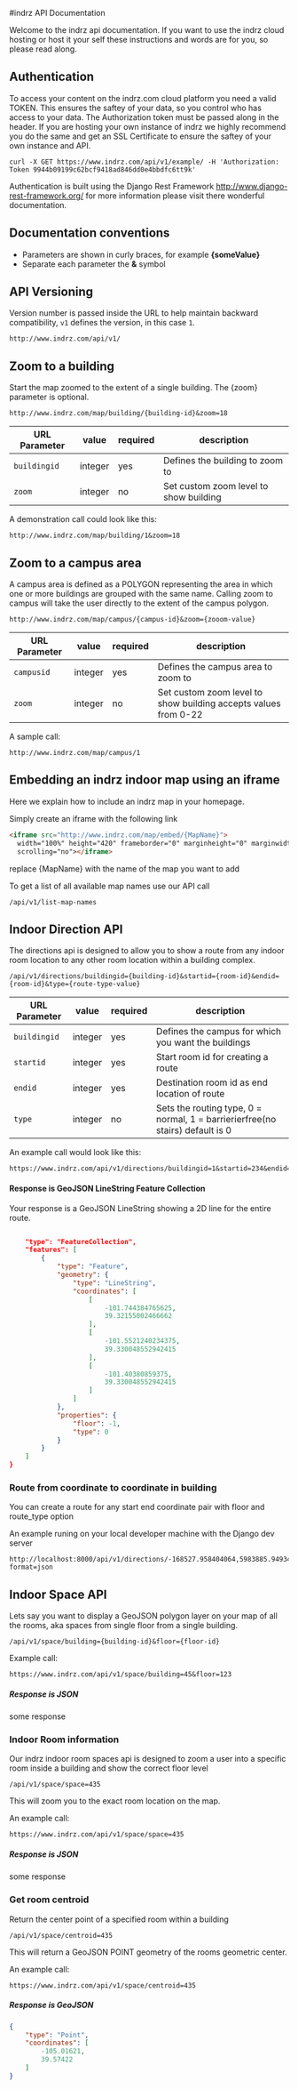 #indrz API Documentation

Welcome to the indrz api documentation.  If you want to use the indrz cloud hosting or host it your self these instructions and words are for you, so please read along.

## Authentication

To access your content on the indrz.com cloud platform you need a valid TOKEN.  This ensures the saftey of your data, so you control who has access to your data.  The Authorization token must be passed along in the header.  If you are hosting your own instance of indrz we highly recommend you do the same and get an SSL Certificate to ensure the saftey of your own instance and API.

    curl -X GET https://www.indrz.com/api/v1/example/ -H 'Authorization: Token 9944b09199c62bcf9418ad846dd0e4bbdfc6tt9k'
    
 
Authentication is built using the Django Rest Framework http://www.django-rest-framework.org/  for more information please visit there wonderful documentation.  

## Documentation conventions
 - Parameters are shown in curly braces, for example **{someValue}**
 - Separate each parameter the   **&**   symbol
 
## API Versioning
Version number is passed inside the URL to help maintain backward compatibility, `v1` defines the version, in this case `1`.

```
http://www.indrz.com/api/v1/
```

## Zoom to a building
Start the map zoomed to the extent of a single building.  The {zoom} parameter is optional.

    http://www.indrz.com/map/building/{building-id}&zoom=18
    
URL Parameter | value | required | description
--- | --- | --- | ---
`buildingid` | integer | yes | Defines the building to zoom to
`zoom` | integer | no | Set custom zoom level to show building
    
A demonstration call could look like this:

    http://www.indrz.com/map/building/1&zoom=18

## Zoom to a campus area
A campus area is defined as a POLYGON representing the area in which one or more buildings are grouped with the same name.  Calling zoom to campus will
take the user directly to the extent of the campus polygon.

    http://www.indrz.com/map/campus/{campus-id}&zoom={zooom-value}

URL Parameter | value | required | description
--- | --- | --- | ---
`campusid` | integer | yes | Defines the campus area to zoom to
`zoom` | integer | no | Set custom zoom level to show building accepts values from 0-22

A sample call:

    http://www.indrz.com/map/campus/1
    


## Embedding an indrz indoor map using an iframe

Here we explain how to include an indrz map in your homepage.

Simply create an iframe with the following link

```html
<iframe src="http://www.indrz.com/map/embed/{MapName}">
  width="100%" height="420" frameborder="0" marginheight="0" marginwidth="0"
  scrolling="no"></iframe>
```

replace {MapName}  with the name of the map you want to add

To get a list of all available map names use our API call  

    /api/v1/list-map-names


## Indoor Direction API

The directions api is designed to allow you to show a route from any indoor room location to any other room location within a building complex.

    /api/v1/directions/buildingid={building-id}&startid={room-id}&endid={room-id}&type={route-type-value}
    
    
URL Parameter | value | required | description
--- | --- | --- | ---
`buildingid` | integer | yes | Defines the campus for which you want the buildings
`startid` | integer | yes | Start room id for creating a route
`endid` | integer | yes | Destination room id as end location of route
`type` | integer | no | Sets the routing type, 0 = normal, 1 = barrierierfree(no stairs) default is 0


An example call would look like this:

    https://www.indrz.com/api/v1/directions/buildingid=1&startid=234&endid=456
    
#### Response is GeoJSON LineString Feature Collection
Your response is a GeoJSON LineString showing a 2D line for the entire route.

```json

    "type": "FeatureCollection",
    "features": [
        {
            "type": "Feature",
            "geometry": {
                "type": "LineString",
                "coordinates": [
                    [
                        -101.744384765625,
                        39.32155002466662
                    ],
                    [
                        -101.5521240234375,
                        39.330048552942415
                    ],
                    [
                        -101.40380859375,
                        39.330048552942415
                    ]
                ]
            },
            "properties": {
                "floor": -1,
                "type": 0
            }
        }
    ]
}

```

    
### Route from coordinate to coordinate in building

You can create a route for any start end coordinate pair with floor and route_type option

An example runing on your local developer machine with the Django dev server

    http://localhost:8000/api/v1/directions/-168527.958404064,5983885.94934575,-1&-168578.959377896,5983891.19705399,3&0/?format=json
    

## Indoor Space API 

Lets say you want to display a GeoJSON polygon layer on your map of all the rooms, aka spaces from single floor from a single building.

    /api/v1/space/building={building-id}&floor={floor-id}

Example call:

    https://www.indrz.com/api/v1/space/building=45&floor=123

##### Response is JSON

some response

### Indoor Room information

Our indrz indoor room spaces api is designed to zoom a user into a specific room inside a building and show the correct floor level

    /api/v1/space/space=435

This will zoom you to the exact room location on the map.

An example call:

    https://www.indrz.com/api/v1/space/space=435

##### Response is JSON

some response

### Get room centroid

Return the center point of a specified room within a building

    /api/v1/space/centroid=435

This will return a GeoJSON POINT geometry of the rooms geometric center.

An example call:

    https://www.indrz.com/api/v1/space/centroid=435

##### Response is GeoJSON


```json
{
    "type": "Point",
    "coordinates": [
        -105.01621,
        39.57422
    ]
}

```




